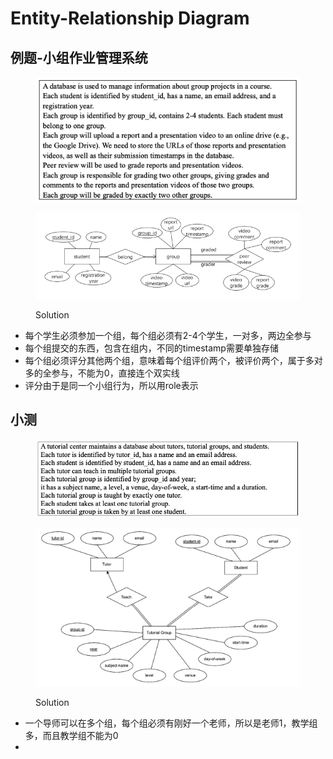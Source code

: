 # Entity-Relationship Diagram

## 例题-小组作业管理系统

<figure><img src="../../../.gitbook/assets/image (210).png" alt=""><figcaption></figcaption></figure>

<figure><img src="../../../.gitbook/assets/image (16).png" alt=""><figcaption><p>Solution</p></figcaption></figure>

* 每个学生必须参加一个组，每个组必须有2-4个学生，一对多，两边全参与
* 每个组提交的东西，包含在组内，不同的timestamp需要单独存储
* 每个组必须评分其他两个组，意味着每个组评价两个，被评价两个，属于多对多的全参与，不能为0，直接连个双实线
* 评分由于是同一个小组行为，所以用role表示

## 小测

<figure><img src="../../../.gitbook/assets/image (17).png" alt=""><figcaption></figcaption></figure>

<figure><img src="../../../.gitbook/assets/image (18).png" alt=""><figcaption><p>Solution</p></figcaption></figure>

* 一个导师可以在多个组，每个组必须有刚好一个老师，所以是老师1，教学组多，而且教学组不能为0
*
